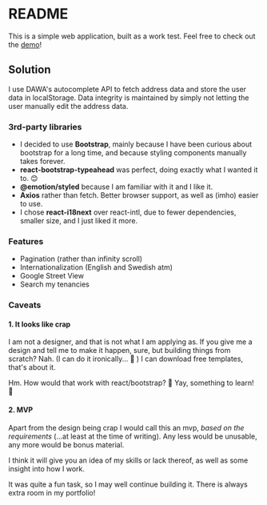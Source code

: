 # README

This is a simple web application, built as a work test. Feel free to check out the [demo](https://tofsjonas.github.io/tenancies/)!

## Solution

I use DAWA's autocomplete API to fetch address data and store the user data in localStorage. Data integrity is maintained by simply not letting the user manually edit the address data.

### 3rd-party libraries

- I decided to use **Bootstrap**, mainly because I have been curious about bootstrap for a long time, and because styling components manually takes forever.
- **react-bootstrap-typeahead** was perfect, doing exactly what I wanted it to. 😊
- **@emotion/styled** because I am familiar with it and I like it.
- **Axios** rather than fetch. Better browser support, as well as (imho) easier to use.
- I chose **react-i18next** over react-intl, due to fewer dependencies, smaller size, and I just liked it more.

### Features

- Pagination (rather than infinity scroll)
- Internationalization (English and Swedish atm)
- Google Street View
- Search my tenancies

### Caveats

#### 1. It looks like crap

I am not a designer, and that is not what I am applying as. If you give me a design and tell me to make it happen, sure, but building things from scratch? Nah. (I can do it ironically... 🤪 ) I can download free templates, that's about it.

Hm. How would that work with react/bootstrap? 🤔 Yay, something to learn! 🥳

#### 2. MVP

Apart from the design being crap I would call this an mvp, *based on the requirements* (...at least at the time of writing). Any less would be unusable, any more would be bonus material.

I think it will give you an idea of my skills or lack thereof, as well as some insight into how I work.

It was quite a fun task, so I may well continue building it. There is always extra room in my portfolio!

